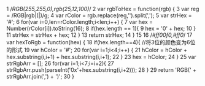  1 /*RGB(255,255,0),rgb(25,12,100)*/
 2 var rgbToHex = function(rgb) {
 3     var reg = /RGB|rgb|\(|\)/g;
 4     var rColor = rgb.replace(reg,'').split(',');
 5     var strHex = '#';
 6     for(var i=0,len=rColor.length;i<len;i++) {
 7         var hex = Number(rColor[i]).toString(16);
 8         if(hex.length == 1){
 9             hex = '0' + hex;
10         }
11         strHex = strHex + hex;
12     }
13     return strHex;
14 }
15 
16 /*#ff00f0,#ff0*/
17 var hexToRgb = function(hex) {
18     if(hex.length==4){ //将3位的颜色变为6位的形式
19         var hColor = '#';
20         for(var i=1;i<4;i++) {
21             hColor = hColor + hex.substring(i,i+1) + hex.substring(i,i+1);
22         }
23         hex = hColor;
24     }
25     var strRgbArr = [];
26     for(var i=1;i<7;i=i+2){
27         strRgbArr.push(parseInt('0x'+hex.substring(i,i+2)));
28     }
29     return 'RGB(' + strRgbArr.join(',') + ')';
30 }
